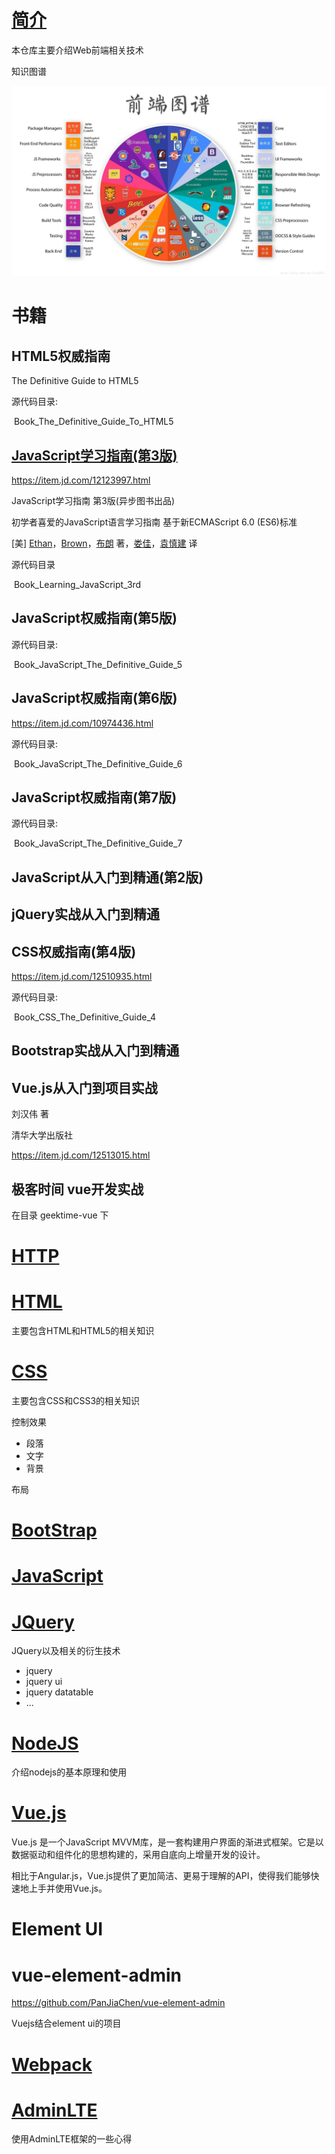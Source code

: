# [简介](README.md) 

本仓库主要介绍Web前端相关技术

知识图谱

![前端知识图谱](images/web_knowledge_graph.jpeg)

# 书籍

## HTML5权威指南

The Definitive Guide to HTML5

源代码目录:

​	Book_The_Definitive_Guide_To_HTML5

## [JavaScript学习指南(第3版)](Book_Learning_JavaScript_3rd/README.md)

https://item.jd.com/12123997.html

JavaScript学习指南 第3版(异步图书出品)

初学者喜爱的JavaScript语言学习指南 基于新ECMAScript 6.0 (ES6)标准

[美] [Ethan](https://book.jd.com/writer/Ethan_1.html)，[Brown](https://book.jd.com/writer/Brown_1.html)，[布朗](https://book.jd.com/writer/布朗_1.html) 著，[娄佳](https://book.jd.com/writer/娄佳_1.html)，[袁慎建](https://book.jd.com/writer/袁慎建_1.html) 译

源代码目录

​	Book_Learning_JavaScript_3rd

## JavaScript权威指南(第5版)

源代码目录:

​	Book_JavaScript_The_Definitive_Guide_5

## JavaScript权威指南(第6版)

https://item.jd.com/10974436.html

源代码目录:

​	Book_JavaScript_The_Definitive_Guide_6

## JavaScript权威指南(第7版)

源代码目录:

​	Book_JavaScript_The_Definitive_Guide_7

## JavaScript从入门到精通(第2版)

## jQuery实战从入门到精通

## CSS权威指南(第4版)

https://item.jd.com/12510935.html

源代码目录:

​	Book_CSS_The_Definitive_Guide_4

## Bootstrap实战从入门到精通

## Vue.js从入门到项目实战

刘汉伟 著

清华大学出版社

https://item.jd.com/12513015.html

## 极客时间 vue开发实战

在目录 geektime-vue 下

# [HTTP](HTTP/index.md)

# [HTML](HTML/index.md)

主要包含HTML和HTML5的相关知识

# [CSS](CSS/index.md)

主要包含CSS和CSS3的相关知识

控制效果

- 段落
- 文字
- 背景

布局



# [BootStrap](BootStrap/index.md)

# [JavaScript](JavaScript/index.md)

# [JQuery](JQuery/index.md)

JQuery以及相关的衍生技术

- jquery
- jquery ui
- jquery datatable
- ...

# [NodeJS](NodeJS/index.md)

介绍nodejs的基本原理和使用

# [Vue.js](VueJS/index.md)

Vue.js 是一个JavaScript MVVM库，是一套构建用户界面的渐进式框架。它是以数据驱动和组件化的思想构建的，采用自底向上增量开发的设计。

相比于Angular.js，Vue.js提供了更加简洁、更易于理解的API，使得我们能够快速地上手并使用Vue.js。

# Element UI

# vue-element-admin

https://github.com/PanJiaChen/vue-element-admin

Vuejs结合element ui的项目

# [Webpack](Webpack/webpack.md)

# [AdminLTE](AdminLTE/adminlte.md)

使用AdminLTE框架的一些心得



